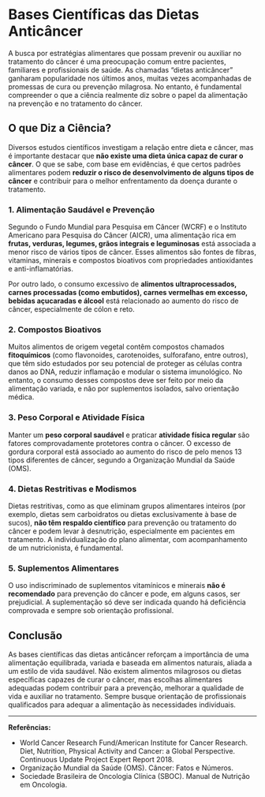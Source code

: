 # Bases Científicas das Dietas Anticâncer

A busca por estratégias alimentares que possam prevenir ou auxiliar no tratamento do câncer é uma preocupação comum entre pacientes, familiares e profissionais de saúde. As chamadas “dietas anticâncer” ganharam popularidade nos últimos anos, muitas vezes acompanhadas de promessas de cura ou prevenção milagrosa. No entanto, é fundamental compreender o que a ciência realmente diz sobre o papel da alimentação na prevenção e no tratamento do câncer.

## O que Diz a Ciência?

Diversos estudos científicos investigam a relação entre dieta e câncer, mas é importante destacar que **não existe uma dieta única capaz de curar o câncer**. O que se sabe, com base em evidências, é que certos padrões alimentares podem **reduzir o risco de desenvolvimento de alguns tipos de câncer** e contribuir para o melhor enfrentamento da doença durante o tratamento.

### 1. Alimentação Saudável e Prevenção

Segundo o Fundo Mundial para Pesquisa em Câncer (WCRF) e o Instituto Americano para Pesquisa do Câncer (AICR), uma alimentação rica em **frutas, verduras, legumes, grãos integrais e leguminosas** está associada a menor risco de vários tipos de câncer. Esses alimentos são fontes de fibras, vitaminas, minerais e compostos bioativos com propriedades antioxidantes e anti-inflamatórias.

Por outro lado, o consumo excessivo de **alimentos ultraprocessados, carnes processadas (como embutidos), carnes vermelhas em excesso, bebidas açucaradas e álcool** está relacionado ao aumento do risco de câncer, especialmente de cólon e reto.

### 2. Compostos Bioativos

Muitos alimentos de origem vegetal contêm compostos chamados **fitoquímicos** (como flavonoides, carotenoides, sulforafano, entre outros), que têm sido estudados por seu potencial de proteger as células contra danos ao DNA, reduzir inflamação e modular o sistema imunológico. No entanto, o consumo desses compostos deve ser feito por meio da alimentação variada, e não por suplementos isolados, salvo orientação médica.

### 3. Peso Corporal e Atividade Física

Manter um **peso corporal saudável** e praticar **atividade física regular** são fatores comprovadamente protetores contra o câncer. O excesso de gordura corporal está associado ao aumento do risco de pelo menos 13 tipos diferentes de câncer, segundo a Organização Mundial da Saúde (OMS).

### 4. Dietas Restritivas e Modismos

Dietas restritivas, como as que eliminam grupos alimentares inteiros (por exemplo, dietas sem carboidratos ou dietas exclusivamente à base de sucos), **não têm respaldo científico** para prevenção ou tratamento do câncer e podem levar à desnutrição, especialmente em pacientes em tratamento. A individualização do plano alimentar, com acompanhamento de um nutricionista, é fundamental.

### 5. Suplementos Alimentares

O uso indiscriminado de suplementos vitamínicos e minerais **não é recomendado** para prevenção do câncer e pode, em alguns casos, ser prejudicial. A suplementação só deve ser indicada quando há deficiência comprovada e sempre sob orientação profissional.

## Conclusão

As bases científicas das dietas anticâncer reforçam a importância de uma alimentação equilibrada, variada e baseada em alimentos naturais, aliada a um estilo de vida saudável. Não existem alimentos milagrosos ou dietas específicas capazes de curar o câncer, mas escolhas alimentares adequadas podem contribuir para a prevenção, melhorar a qualidade de vida e auxiliar no tratamento. Sempre busque orientação de profissionais qualificados para adequar a alimentação às necessidades individuais.

---

**Referências:**

- World Cancer Research Fund/American Institute for Cancer Research. Diet, Nutrition, Physical Activity and Cancer: a Global Perspective. Continuous Update Project Expert Report 2018.
- Organização Mundial da Saúde (OMS). Câncer: Fatos e Números.
- Sociedade Brasileira de Oncologia Clínica (SBOC). Manual de Nutrição em Oncologia.